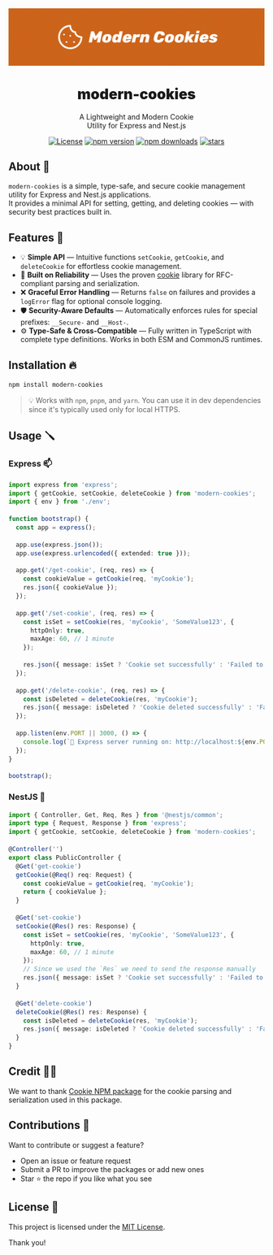 <div align="center">
<img src="https://github.com/WolfieLeader/npm/blob/main/assets/modern-cookies-banner.svg" align="center" alt="banner" />

<h1 align="center" style="font-weight:900;">modern-cookies</h1>

<p align="center">
  A Lightweight and Modern Cookie<br/>
  Utility for Express and Nest.js
</p>

<a href="https://opensource.org/licenses/MIT" rel="nofollow"><img src="https://img.shields.io/github/license/WolfieLeader/npm?color=DC343B" alt="License"></a>
<a href="https://www.npmjs.com/package/modern-cookies" rel="nofollow"><img src="https://img.shields.io/npm/v/modern-cookies?color=0078D4" alt="npm version"></a>
<a href="https://www.npmjs.com/package/modern-cookies" rel="nofollow"><img src="https://img.shields.io/npm/dy/modern-cookies.svg?color=03C03C" alt="npm downloads"></a>
<a href="https://github.com/WolfieLeader/npm" rel="nofollow"><img src="https://img.shields.io/github/stars/WolfieLeader/npm" alt="stars"></a>

</div>

## About 📖

`modern-cookies` is a simple, type-safe, and secure cookie management utility for Express and Nest.js applications.  
It provides a minimal API for setting, getting, and deleting cookies — with security best practices built in.

## Features 🌟

- 💡 **Simple API** — Intuitive functions `setCookie`, `getCookie`, and `deleteCookie` for effortless cookie management.
- 🔨 **Built on Reliability** — Uses the proven [cookie](https://www.npmjs.com/package/cookie) library for RFC-compliant parsing and serialization.
- ❌ **Graceful Error Handling** — Returns `false` on failures and provides a `logError` flag for optional console logging.
- 🛡️ **Security-Aware Defaults** — Automatically enforces rules for special prefixes: `__Secure-` and `__Host-`.
- ⚙️ **Type-Safe & Cross-Compatible** — Fully written in TypeScript with complete type definitions. Works in both ESM and CommonJS runtimes.

## Installation 🔥

```bash
npm install modern-cookies
```

> 💡 Works with `npm`, `pnpm`, and `yarn`. You can use it in dev dependencies since it's typically used only for local HTTPS.

## Usage 🪛

### Express 📫

```typescript
import express from 'express';
import { getCookie, setCookie, deleteCookie } from 'modern-cookies';
import { env } from './env';

function bootstrap() {
  const app = express();

  app.use(express.json());
  app.use(express.urlencoded({ extended: true }));

  app.get('/get-cookie', (req, res) => {
    const cookieValue = getCookie(req, 'myCookie');
    res.json({ cookieValue });
  });

  app.get('/set-cookie', (req, res) => {
    const isSet = setCookie(res, 'myCookie', 'SomeValue123', {
      httpOnly: true,
      maxAge: 60, // 1 minute
    });

    res.json({ message: isSet ? 'Cookie set successfully' : 'Failed to set cookie' });
  });

  app.get('/delete-cookie', (req, res) => {
    const isDeleted = deleteCookie(res, 'myCookie');
    res.json({ message: isDeleted ? 'Cookie deleted successfully' : 'Failed to delete cookie' });
  });

  app.listen(env.PORT || 3000, () => {
    console.log(`🚀 Express server running on: http://localhost:${env.PORT || 3000}`);
  });
}

bootstrap();
```

### NestJS 🪺

```typescript
import { Controller, Get, Req, Res } from '@nestjs/common';
import type { Request, Response } from 'express';
import { getCookie, setCookie, deleteCookie } from 'modern-cookies';

@Controller('')
export class PublicController {
  @Get('get-cookie')
  getCookie(@Req() req: Request) {
    const cookieValue = getCookie(req, 'myCookie');
    return { cookieValue };
  }

  @Get('set-cookie')
  setCookie(@Res() res: Response) {
    const isSet = setCookie(res, 'myCookie', 'SomeValue123', {
      httpOnly: true,
      maxAge: 60, // 1 minute
    });
    // Since we used the `Res` we need to send the response manually
    res.json({ message: isSet ? 'Cookie set successfully' : 'Failed to set cookie' });
  }

  @Get('delete-cookie')
  deleteCookie(@Res() res: Response) {
    const isDeleted = deleteCookie(res, 'myCookie');
    res.json({ message: isDeleted ? 'Cookie deleted successfully' : 'Failed to delete cookie' });
  }
}
```

## Credit 💪🏽

We want to thank [Cookie NPM package](https://www.npmjs.com/package/cookie) for the cookie parsing and serialization used in this package.

## Contributions 🤝

Want to contribute or suggest a feature?

- Open an issue or feature request
- Submit a PR to improve the packages or add new ones
- Star ⭐ the repo if you like what you see

## License 📜

This project is licensed under the [MIT License](https://opensource.org/licenses/MIT).

Thank you!
